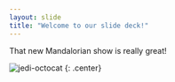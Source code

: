 ```yaml
---
layout: slide
title: "Welcome to our slide deck!"
---
```


That new Mandalorian show is really great! 

![jedi-octocat](https://octodex.github.com/images/octobiwan.jpg)
{: .center}
